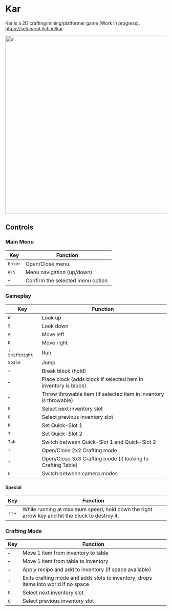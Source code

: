 # Kar

Kar is a 2D crafting/mining/platformer game (Work in progress).  
https://setanarut.itch.io/kar

<img width="556" alt="a" src="https://github.com/user-attachments/assets/f6f1b2c4-7c63-481f-9af4-f28078510504" />

## Controls

### Main Menu

| Key              | Function                          |
| ---------------- | --------------------------------- |
| <kbd>Enter</kbd> | Open/Close menu                   |
| <kbd>W/S</kbd>   | Menu navigation (up/down)         |
| <kbd>→</kbd>     | Confirm the selected menu option. |

### Gameplay

| Key                     | Function                                                          |
| ----------------------- | ----------------------------------------------------------------- |
| <kbd>W</kbd>            | Look up                                                           |
| <kbd>S</kbd>            | Look down                                                         |
| <kbd>A</kbd>            | Move left                                                         |
| <kbd>D</kbd>            | Move right                                                        |
| <kbd>⇧ ShiftRight</kbd> | Run                                                               |
| <kbd>Space</kbd>        | Jump                                                              |
| <kbd>→</kbd>            | Break block (hold)                                                |
| <kbd>←</kbd>            | Place block (adds block if selected item in inventory is block)   |
| <kbd>←</kbd>            | Throw throwable item (if selected item in inventory is throwable) |
| <kbd>E</kbd>            | Select next inventory slot                                        |
| <kbd>Q</kbd>            | Select previous inventory slot                                    |
| <kbd>R</kbd>            | Set Quick-Slot 1                                                  |
| <kbd>T</kbd>            | Set Quick-Slot 2                                                  |
| <kbd>Tab</kbd>          | Switch between Quick-Slot 1 and Quick-Slot 2                      |
| <kbd>↑</kbd>            | Open/Close 2x2 Crafting mode                                      |
| <kbd>↑</kbd>            | Open/Close 3x3 Crafting mode (if looking to Crafting Table)       |
| <kbd>L</kbd>            | Switch between camera modes                                       |

#### Special


| Key                       | Function                                                                                       |
| ------------------------- | ---------------------------------------------------------------------------------------------- |
| <kbd>⇧</kbd>+<kbd>→</kbd> | While running at maximum speed, hold down the right arrow key and hit the block to destroy it. |


### Crafting Mode

| Key          | Function                                                                            |
| ------------ | ----------------------------------------------------------------------------------- |
| <kbd>→</kbd> | Move 1 item from inventory to table                                                 |
| <kbd>←</kbd> | Move 1 item from table to inventory                                                 |
| <kbd>↓</kbd> | Apply recipe and add to inventory (if space available)                              |
| <kbd>↑</kbd> | Exits crafting mode and adds slots to inventory, drops items into world if no space |
| <kbd>E</kbd> | Select next inventory slot                                                          |
| <kbd>Q</kbd> | Select previous inventory slot                                                      |
